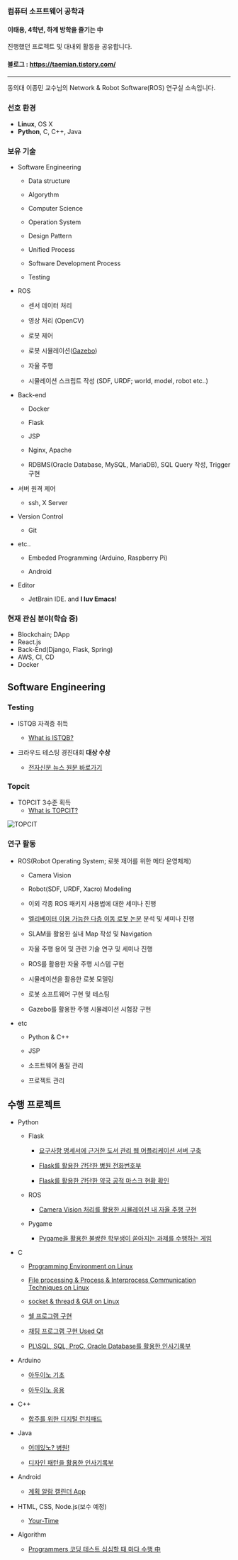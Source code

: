 ### 컴퓨터 소프트웨어 공학과
#### 이태용, 4학년, 하계 방학을 즐기는 中
진행했던 프로젝트 및 대내외 활동을 공유합니다.

#### 블로그 : https://taemian.tistory.com/

---
동의대 이종민 교수님의 Network & Robot Software(ROS) 연구실 소속입니다.

### 선호 환경
  - **Linux**, OS X
  - **Python**, C, C++, Java

### 보유 기술

- Software Engineering
  - Data structure
  - Algorythm
  - Computer Science
  - Operation System
  - Design Pattern
  
  - Unified Process
  - Software Development Process
  - Testing

- ROS
  - 센서 데이터 처리
  - 영상 처리 (OpenCV)
  - 로봇 제어
  
  - 로봇 시뮬레이션([Gazebo](http://gazebosim.org/))
  - 자율 주행
  - 시뮬레이션 스크립트 작성 (SDF, URDF; world, model, robot etc..)

- Back-end
  - Docker
  
  - Flask
  - JSP
  - Nginx, Apache
  - RDBMS(Oracle Database, MySQL, MariaDB), SQL Query 작성, Trigger 구현

  
- 서버 원격 제어
  - ssh, X Server


- Version Control
  - Git

- etc..
  - Embeded Programming (Arduino, Raspberry Pi)

  - Android
  
- Editor
  - JetBrain IDE. and **I luv Emacs!**
  
### 현재 관심 분야(학습 중)
- Blockchain; DApp 
- React.js
- Back-End(Django, Flask, Spring)
- AWS, CI, CD
- Docker

## Software Engineering
### Testing

- ISTQB 자격증 취득

  - [What is ISTQB?](https://www.sten.or.kr/bbs/board.php?bo_table=sten_ist)

- 크라우드 테스팅 경진대회 **대상 수상**

  - [전자신문 뉴스 원문 바로가기](http://etnews.com/20191115000335)

### Topcit
- TOPCIT 3수준 획득
  - [What is TOPCIT?](https://www.topcit.or.kr)

![TOPCIT](https://github.com/yongjjang/Portfolio/blob/master/3rd%20year%202nd%20semester/TOPCIT.PNG)



### 연구 활동
- ROS(Robot Operating System; 로봇 제어를 위한 메타 운영체제)
  - Camera Vision
  - Robot(SDF, URDF, Xacro) Modeling
  - 이외 각종 ROS 패키지 사용법에 대한 세미나 진행
  
  - [엘리베이터 이용 가능한 다층 이동 로봇 논문](http://www.riss.kr/search/detail/DetailView.do?p_mat_type=be54d9b8bc7cdb09&control_no=c070c6e21caaba51ffe0bdc3ef48d419) 분석 및 세미나 진행
  - SLAM을 활용한 실내 Map 작성 및 Navigation
  - 자율 주행 용어 및 관련 기술 연구 및 세미나 진행
  - ROS를 활용한 자율 주행 시스템 구현
  
  - 시뮬레이션을 활용한 로봇 모델링
  - 로봇 소프트웨어 구현 및 테스팅 
  - Gazebo를 활용한 주행 시뮬레이션 시험장 구현
  
- etc
  - Python & C++
  - JSP
  - 소프트웨어 품질 관리

  - 프로젝트 관리


## 수행 프로젝트
- Python
  - Flask
    - [요구사항 명세서에 근거한 도서 관리 웹 어플리케이션 서버 구축](https://github.com/yongjjang/book-rental-service)
    
    - [Flask를 활용한 간단한 병원 전화번호부](https://github.com/yongjjang/Flask/tree/master/pharmacy_phonebook)
    - [Flask를 활용한 간단한 약국 공적 마스크 현황 확인](https://github.com/yongjjang/Flask/tree/master/show_me_the_mask)

  - ROS
    - [Camera Vision 처리를 활용한 시뮬레이션 내 자율 주행 구현](https://github.com/yongjjang/Autonomous-Driving-Car)
  - Pygame
    - [Pygame을 활용한 불쌍한 학부생이 쏟아지는 과제를 수행하는 게임](https://github.com/yongjjang/Under-graduation-tale)

- C
  - [Programming Environment on Linux](https://github.com/yongjjang/Lab2)
  
  - [File processing & Process & Interprocess Communication Techniques on Linux](https://github.com/yongjjang/Lab3)
  
  - [socket & thread & GUI on Linux](https://github.com/yongjjang/Lab4)
  - [쉘 프로그램 구현](https://github.com/yongjjang/Shell-Program)
  - [채팅 프로그램 구현 Used Qt](https://github.com/yongjjang/Chatting-Program)
  - [PL\SQL, SQL, ProC, Oracle Database를 활용한 인사기록부](https://github.com/yongjjang/Service-Center-System)

- Arduino
  - [아두이노 기초](https://github.com/yongjjang/Portfolio/tree/master/2rd%20year%202nd%20semester/Computer%20Architecture/Arduino%20Programming)
  
  - [아두이노 응용](https://github.com/yongjjang/Portfolio/tree/master/2rd%20year%202nd%20semester/Computer%20Architecture/Enhanced%20Arduino%20Programming)

- C++
  - [합주를 위한 디지털 런치패드](https://github.com/yongjjang/Portfolio/tree/master/2rd%20year%202nd%20semester/Visual%20Programming)

- Java
  - [어데있노? 병원!](https://github.com/yongjjang/Portfolio/tree/master/2rd%20year%202nd%20semester/Object-Oriented%20Programming)
  
  - [디자인 패턴을 활용한 인사기록부](https://github.com/yongjjang/Portfolio/tree/master/3rd%20year%201nd%20semester/Software%20design/%EC%9D%B8%EC%82%AC%EA%B8%B0%EB%A1%9D%EB%B6%80)
- Android
  - [계획 알람 캘린더 App](https://github.com/InhwanJeong/DayLight)

- HTML, CSS, Node.js(보수 예정)
  - [Your-Time](https://github.com/jeonseun/YourTime-website)
  
- Algorithm
  - [Programmers 코딩 테스트 심심할 때 마다 수행 中](https://github.com/yongjjang/Portfolio/tree/master/Algorithm)




